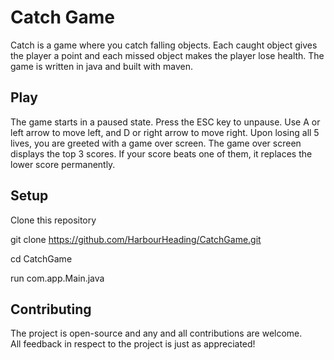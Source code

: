 # Catch Game

Catch is a game where you catch falling objects. Each caught object gives the player a point
and each missed object makes the player lose health. The game is written in java and
built with maven.

## Play

The game starts in a paused state. Press the ESC key to unpause. Use A or left arrow to move left,
and D or right arrow to move right. Upon losing all 5 lives, you are greeted with a game over screen.
The game over screen displays the top 3 scores. If your score beats one of them, it replaces the lower score
permanently.

## Setup

<!-- start:code block -->

Clone this repository

git clone https://github.com/HarbourHeading/CatchGame.git

cd CatchGame

run com.app.Main.java

<!-- end:code block -->

## Contributing

The project is open-source and any and all contributions are welcome.<br>
All feedback in respect to the project is just as appreciated!